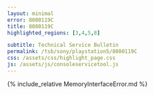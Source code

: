 ```yaml
---
layout: minimal
error: 8080119C
title: 8080119C
highlighted_regions: [3,4,5,8]

subtitle: Technical Service Bulletin
permalink: /tsb/sony/playstation5/8080119C
css: /assets/css/highlight_page.css
js: /assets/js/consoleservicetool.js
---
```


{% include_relative MemoryInterfaceError.md %}
